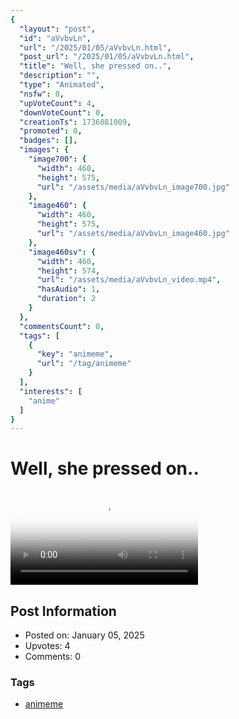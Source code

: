 ```yaml
---
{
  "layout": "post",
  "id": "aVvbvLn",
  "url": "/2025/01/05/aVvbvLn.html",
  "post_url": "/2025/01/05/aVvbvLn.html",
  "title": "Well, she pressed on..",
  "description": "",
  "type": "Animated",
  "nsfw": 0,
  "upVoteCount": 4,
  "downVoteCount": 0,
  "creationTs": 1736081009,
  "promoted": 0,
  "badges": [],
  "images": {
    "image700": {
      "width": 460,
      "height": 575,
      "url": "/assets/media/aVvbvLn_image700.jpg"
    },
    "image460": {
      "width": 460,
      "height": 575,
      "url": "/assets/media/aVvbvLn_image460.jpg"
    },
    "image460sv": {
      "width": 460,
      "height": 574,
      "url": "/assets/media/aVvbvLn_video.mp4",
      "hasAudio": 1,
      "duration": 2
    }
  },
  "commentsCount": 0,
  "tags": [
    {
      "key": "animeme",
      "url": "/tag/animeme"
    }
  ],
  "interests": [
    "anime"
  ]
}
---
```


# Well, she pressed on..

<video controls playsinline loop poster="/assets/media/aVvbvLn_image460.jpg">
  <source src="/assets/media/aVvbvLn_video.mp4" type="video/mp4">
  Your browser does not support the video tag.
</video>

## Post Information

- Posted on: January 05, 2025
- Upvotes: 4
- Comments: 0

### Tags

- [animeme](/tag/animeme)

